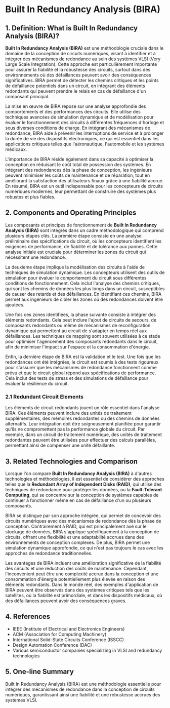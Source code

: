 # Built In Redundancy Analysis (BIRA)

## 1. Definition: What is **Built In Redundancy Analysis (BIRA)**?

**Built In Redundancy Analysis (BIRA)** est une méthodologie cruciale dans le domaine de la conception de circuits numériques, visant à identifier et à intégrer des mécanismes de redondance au sein des systèmes VLSI (Very Large Scale Integration). Cette approche est particulièrement importante pour assurer la fiabilité et la robustesse des circuits, surtout dans des environnements où des défaillances peuvent avoir des conséquences significatives. BIRA permet de détecter les chemins critiques et les points de défaillance potentiels dans un circuit, en intégrant des éléments redondants qui peuvent prendre le relais en cas de défaillance d'un composant principal.

La mise en œuvre de BIRA repose sur une analyse approfondie des comportements et des performances des circuits. Elle utilise des techniques avancées de simulation dynamique et de modélisation pour évaluer le fonctionnement des circuits à différentes fréquences d'horloge et sous diverses conditions de charge. En intégrant des mécanismes de redondance, BIRA aide à prévenir les interruptions de service et à prolonger la durée de vie des dispositifs électroniques, ce qui est essentiel dans les applications critiques telles que l'aéronautique, l'automobile et les systèmes médicaux.

L'importance de BIRA réside également dans sa capacité à optimiser la conception en réduisant le coût total de possession des systèmes. En intégrant des redondances dès la phase de conception, les ingénieurs peuvent minimiser les coûts de maintenance et de réparation, tout en améliorant la satisfaction des utilisateurs finaux grâce à une fiabilité accrue. En résumé, BIRA est un outil indispensable pour les concepteurs de circuits numériques modernes, leur permettant de construire des systèmes plus robustes et plus fiables.

## 2. Components and Operating Principles

Les composants et principes de fonctionnement de **Built In Redundancy Analysis (BIRA)** sont intégrés dans un cadre méthodologique qui comprend plusieurs étapes clés. La première étape consiste en une analyse préliminaire des spécifications du circuit, où les concepteurs identifient les exigences de performance, de fiabilité et de tolérance aux pannes. Cette analyse initiale est cruciale pour déterminer les zones du circuit qui nécessitent une redondance.

La deuxième étape implique la modélisation des circuits à l'aide de techniques de simulation dynamique. Les concepteurs utilisent des outils de simulation pour évaluer le comportement du circuit sous différentes conditions de fonctionnement. Cela inclut l'analyse des chemins critiques, qui sont les chemins de données les plus longs dans un circuit, susceptibles de causer des retards et des défaillances. En identifiant ces chemins, BIRA permet aux ingénieurs de cibler les zones où des redondances doivent être ajoutées.

Une fois ces zones identifiées, la phase suivante consiste à intégrer des éléments redondants. Cela peut inclure l'ajout de circuits de secours, de composants redondants ou même de mécanismes de reconfiguration dynamique qui permettent au circuit de s'adapter en temps réel aux défaillances. Les techniques de mapping sont souvent utilisées à ce stade pour optimiser l'agencement des composants redondants dans le circuit, afin de minimiser l'impact sur l'espace et la consommation d'énergie.

Enfin, la dernière étape de BIRA est la validation et le test. Une fois que les redondances ont été intégrées, le circuit est soumis à des tests rigoureux pour s'assurer que les mécanismes de redondance fonctionnent comme prévu et que le circuit global répond aux spécifications de performance. Cela inclut des tests de stress et des simulations de défaillance pour évaluer la résilience du circuit.

### 2.1 Redundant Circuit Elements

Les éléments de circuit redondants jouent un rôle essentiel dans l'analyse BIRA. Ces éléments peuvent inclure des unités de traitement supplémentaires, des mémoires redondantes ou des chemins de données alternatifs. Leur intégration doit être soigneusement planifiée pour garantir qu'ils ne compromettent pas la performance globale du circuit. Par exemple, dans un circuit de traitement numérique, des unités de traitement redondantes peuvent être utilisées pour effectuer des calculs parallèles, permettant ainsi de compenser une unité défaillante.

## 3. Related Technologies and Comparison

Lorsque l'on compare **Built In Redundancy Analysis (BIRA)** à d'autres technologies et méthodologies, il est essentiel de considérer des approches telles que la **Redundant Array of Independent Disks (RAID)**, qui utilise des techniques de redondance pour protéger les données, ou la **Fault-Tolerant Computing**, qui se concentre sur la conception de systèmes capables de continuer à fonctionner même en cas de défaillance d'un ou plusieurs composants.

BIRA se distingue par son approche intégrée, qui permet de concevoir des circuits numériques avec des mécanismes de redondance dès la phase de conception. Contrairement à RAID, qui est principalement axé sur le stockage de données, BIRA s'applique spécifiquement à la conception de circuits, offrant une flexibilité et une adaptabilité accrues dans des environnements de conception complexes. De plus, BIRA permet une simulation dynamique approfondie, ce qui n'est pas toujours le cas avec les approches de redondance traditionnelles.

Les avantages de BIRA incluent une amélioration significative de la fiabilité des circuits et une réduction des coûts de maintenance. Cependant, l'inconvénient peut être une complexité accrue dans la conception et une consommation d'énergie potentiellement plus élevée en raison des éléments redondants. Dans le monde réel, des exemples d'application de BIRA peuvent être observés dans des systèmes critiques tels que les satellites, où la fiabilité est primordiale, et dans les dispositifs médicaux, où des défaillances peuvent avoir des conséquences graves.

## 4. References

- IEEE (Institute of Electrical and Electronics Engineers)
- ACM (Association for Computing Machinery)
- International Solid-State Circuits Conference (ISSCC)
- Design Automation Conference (DAC)
- Various semiconductor companies specializing in VLSI and redundancy technologies

## 5. One-line Summary

Built In Redundancy Analysis (BIRA) est une méthodologie essentielle pour intégrer des mécanismes de redondance dans la conception de circuits numériques, garantissant ainsi une fiabilité et une robustesse accrues des systèmes VLSI.